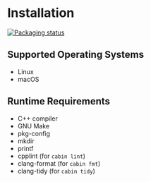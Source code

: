 # Installation

[![Packaging status](https://repology.org/badge/vertical-allrepos/cabin-cpp-package-manager.svg)](https://repology.org/project/cabin-cpp-package-manager/versions)

## Supported Operating Systems

* Linux
* macOS

## Runtime Requirements

* C++ compiler
* GNU Make
* pkg-config
* mkdir
* printf
* cpplint (for `cabin lint`)
* clang-format (for `cabin fmt`)
* clang-tidy (for `cabin tidy`)
